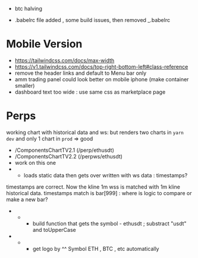 - btc halving

- .babelrc file added , some build issues, then removed \_.babelrc

# Mobile Version

- https://tailwindcss.com/docs/max-width
- https://v1.tailwindcss.com/docs/top-right-bottom-left#class-reference
- remove the header links and default to Menu bar only
- amm trading panel could look better on mobile iphone (make container smaller)
- dashboard text too wide : use same css as marketplace page

# Perps

working chart with historical data and ws: but renders two charts in `yarn dev` and only 1 chart in `prod` => good

- /ComponentsChartTV2.1 (/perp/ethusdt)
- /ComponentsChartTV2.2 (/perpws/ethusdt)
- work on this one
- - loads static data then gets over written with ws data : timestamps?

timestamps are correct. Now the kline 1m wss is matched with 1m kline historical data. timestamps match is bar[999] : where is logic to compare or make a new bar?

- - - build function that gets the symbol - ethusdt ; substract "usdt" and toUpperCase
- - - get logo by ^^ Symbol ETH , BTC , etc automatically
